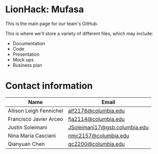 # LionHack: Mufasa

This is the main page for our team's GitHub.

This is where we'll store a variety of different files, which may include:

- Documentation
- Code
- Presentation
- Mock ups
- Business plan

# Contact information

Name | Email 
--- | ---
Allison Leigh Fennichel | alf2178@columbia.edu
Francisco Javier Arceo | fja2114@columbia.edu
Justin Soleimani | JSoleimani17@gsb.columbia.edu
Nina Maria Casciani | nmc2157@columbia.edu
Qianyuan Chen | qc2200@columbia.edu 

